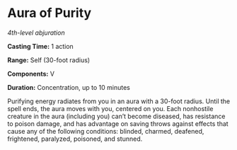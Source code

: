 <title>Aura of Purity</title>

# Aura of Purity

_4th-level abjuration_

**Casting Time:** 1 action

**Range:** Self (30-foot radius)

**Components:** V

**Duration:** Concentration, up to 10 minutes

Purifying energy radiates from you in an aura
with a 30-foot radius. Until the spell ends,
the aura moves with you, centered on you.
Each nonhostile creature in the aura
(including you) can’t become diseased, has
resistance to poison damage, and has
advantage on saving throws against effects
that cause any of the following conditions:
blinded, charmed, deafened, frightened,
paralyzed, poisoned, and
stunned.

